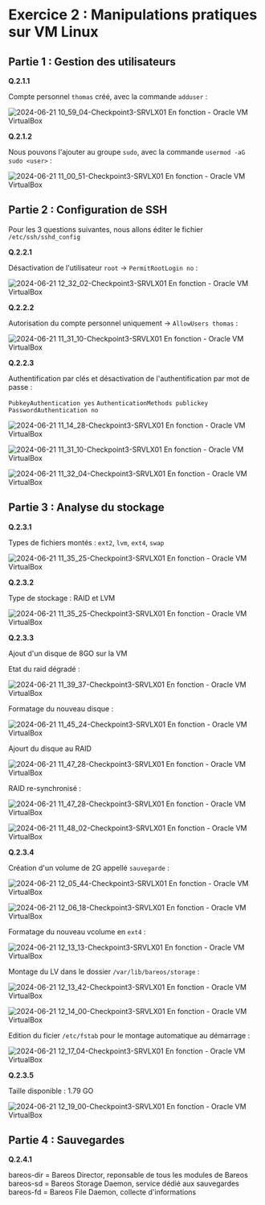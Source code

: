 # Exercice 2 : Manipulations pratiques sur VM Linux

## Partie 1 : Gestion des utilisateurs

**Q.2.1.1**

Compte personnel `thomas` créé, avec la commande `adduser` : 

![2024-06-21 10_59_04-Checkpoint3-SRVLX01  En fonction  - Oracle VM VirtualBox](https://github.com/ThoXinou/Checkpoint_3/assets/159007018/8745aed3-920a-4ba0-8aff-295aeac8868d)

**Q.2.1.2**

Nous pouvons l'ajouter au groupe `sudo`, avec la commande `usermod -aG sudo <user>` : 

![2024-06-21 11_00_51-Checkpoint3-SRVLX01  En fonction  - Oracle VM VirtualBox](https://github.com/ThoXinou/Checkpoint_3/assets/159007018/30bef43e-9b36-4360-8300-8642d8910c46)

## Partie 2 : Configuration de SSH

Pour les 3 questions suivantes, nous allons éditer le fichier `/etc/ssh/sshd_config`

**Q.2.2.1**

Désactivation de l'utilisateur `root` -> `PermitRootLogin no` : 

![2024-06-21 12_32_02-Checkpoint3-SRVLX01  En fonction  - Oracle VM VirtualBox](https://github.com/ThoXinou/Checkpoint_3/assets/159007018/61494bc3-e722-4e26-91cd-664b40aa2843)

**Q.2.2.2**

Autorisation du compte personnel uniquement -> `AllowUsers thomas` : 

![2024-06-21 11_31_10-Checkpoint3-SRVLX01  En fonction  - Oracle VM VirtualBox](https://github.com/ThoXinou/Checkpoint_3/assets/159007018/c0961e40-7a58-4cd1-8cee-aff2445e424b)

**Q.2.2.3**

Authentification par clés et désactivation de l'authentification par mot de passe : 

`PubkeyAuthentication yes`
`AuthenticationMethods publickey`
`PasswordAuthentication no`

![2024-06-21 11_14_28-Checkpoint3-SRVLX01  En fonction  - Oracle VM VirtualBox](https://github.com/ThoXinou/Checkpoint_3/assets/159007018/efaddf98-cf56-4746-8af4-979c6aeb7702)

![2024-06-21 11_31_10-Checkpoint3-SRVLX01  En fonction  - Oracle VM VirtualBox](https://github.com/ThoXinou/Checkpoint_3/assets/159007018/0059b22c-39fd-4c37-91e9-da6bfac245a7)

![2024-06-21 11_32_04-Checkpoint3-SRVLX01  En fonction  - Oracle VM VirtualBox](https://github.com/ThoXinou/Checkpoint_3/assets/159007018/719b8f89-621f-4fea-a28a-ee820d1621d8)

## Partie 3 : Analyse du stockage

**Q.2.3.1**

Types de fichiers montés : `ext2`, `lvm`, `ext4`, `swap`

![2024-06-21 11_35_25-Checkpoint3-SRVLX01  En fonction  - Oracle VM VirtualBox](https://github.com/ThoXinou/Checkpoint_3/assets/159007018/ee4503d6-0522-47ac-8703-56e7328b81c9)

**Q.2.3.2**

Type de stockage : RAID et LVM

![2024-06-21 11_35_25-Checkpoint3-SRVLX01  En fonction  - Oracle VM VirtualBox](https://github.com/ThoXinou/Checkpoint_3/assets/159007018/9d7bc308-ef47-4c08-b122-7583be4b9cfd)


**Q.2.3.3**

Ajout d'un disque de 8GO sur la VM

Etat du raid dégradé : 

![2024-06-21 11_39_37-Checkpoint3-SRVLX01  En fonction  - Oracle VM VirtualBox](https://github.com/ThoXinou/Checkpoint_3/assets/159007018/0d8d2c16-2c67-4cca-a36c-ff6940cc2c14)

Formatage du nouveau disque : 

![2024-06-21 11_45_24-Checkpoint3-SRVLX01  En fonction  - Oracle VM VirtualBox](https://github.com/ThoXinou/Checkpoint_3/assets/159007018/6b4dc985-863a-47a2-80b5-76a2b7b0e136)

Ajourt du disque au RAID

![2024-06-21 11_47_28-Checkpoint3-SRVLX01  En fonction  - Oracle VM VirtualBox](https://github.com/ThoXinou/Checkpoint_3/assets/159007018/89092480-028d-45c2-ba1d-41b8f2ef2223)

RAID re-synchronisé : 

![2024-06-21 11_47_28-Checkpoint3-SRVLX01  En fonction  - Oracle VM VirtualBox](https://github.com/ThoXinou/Checkpoint_3/assets/159007018/9f3fe4f4-6406-40ce-8552-f25e00ad4986)

![2024-06-21 11_48_02-Checkpoint3-SRVLX01  En fonction  - Oracle VM VirtualBox](https://github.com/ThoXinou/Checkpoint_3/assets/159007018/e7c4fd75-37fd-4718-b45f-596e9df9d802)

**Q.2.3.4**

Création d'un volume de 2G appellé `sauvegarde` : 

![2024-06-21 12_05_44-Checkpoint3-SRVLX01  En fonction  - Oracle VM VirtualBox](https://github.com/ThoXinou/Checkpoint_3/assets/159007018/c7e80c7c-3671-4e07-9146-15c901ed12e5)

![2024-06-21 12_06_18-Checkpoint3-SRVLX01  En fonction  - Oracle VM VirtualBox](https://github.com/ThoXinou/Checkpoint_3/assets/159007018/f394c7fb-2c6a-4d7e-a84c-29765b18b114)

Formatage du nouveau vcolume en `ext4` : 

![2024-06-21 12_13_13-Checkpoint3-SRVLX01  En fonction  - Oracle VM VirtualBox](https://github.com/ThoXinou/Checkpoint_3/assets/159007018/2c234aa7-ccc0-4774-94ff-634a995788d7)

Montage du LV dans le dossier `/var/lib/bareos/storage` : 

![2024-06-21 12_13_42-Checkpoint3-SRVLX01  En fonction  - Oracle VM VirtualBox](https://github.com/ThoXinou/Checkpoint_3/assets/159007018/70e9c5fe-036a-45be-bba4-b5545f9002a9)

![2024-06-21 12_14_00-Checkpoint3-SRVLX01  En fonction  - Oracle VM VirtualBox](https://github.com/ThoXinou/Checkpoint_3/assets/159007018/fd07f7e2-bfb8-4812-a66c-29e32ab4b877)

Edition du ficier `/etc/fstab` pour le montage automatique au démarrage : 

![2024-06-21 12_17_04-Checkpoint3-SRVLX01  En fonction  - Oracle VM VirtualBox](https://github.com/ThoXinou/Checkpoint_3/assets/159007018/22b1ab96-7e14-4b1a-9f50-e1c6472f16aa)

**Q.2.3.5**

Taille disponible : 1.79 GO

![2024-06-21 12_19_00-Checkpoint3-SRVLX01  En fonction  - Oracle VM VirtualBox](https://github.com/ThoXinou/Checkpoint_3/assets/159007018/c9716cc8-4990-4f08-95d1-bda1be8c7a15)


## Partie 4 : Sauvegardes

**Q.2.4.1**

bareos-dir = Bareos Director, reponsable de tous les modules de Bareos
bareos-sd = Bareos Storage Daemon, service dédié aux sauvegardes
bareos-fd = Bareos File Daemon, collecte d'informations







